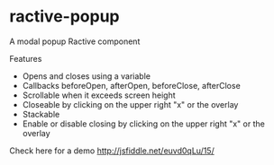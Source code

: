 # ractive-popup
A modal popup Ractive component

Features
- Opens and closes using a variable
- Callbacks beforeOpen, afterOpen, beforeClose, afterClose
- Scrollable when it exceeds screen height
- Closeable by clicking on the upper right "x" or the overlay
- Stackable
- Enable or disable closing by clicking on the upper right "x" or the overlay

Check here for a demo
http://jsfiddle.net/euvd0qLu/15/
